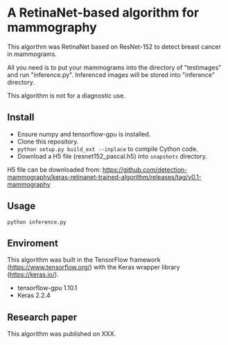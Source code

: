 # A RetinaNet-based algorithm for mammography
This algorthm was RetinaNet based on ResNet-152 to detect breast cancer in mammograms.

All you need is to put your mammograms into the directory of "testimages" and run "inference.py".
Inferenced images will be stored into "inference" directory.

This algorithm is not for a diagnostic use.

## Install

- Ensure numpy and tensorflow-gpu is installed.
- Clone this repository.
- `python setup.py build_ext --inplace` to compile Cython code.
- Download a H5 file (resnet152_pascal.h5) into `snapshots` directory.

H5 file can be downloaded from:
https://github.com/detection-mammography/keras-retinanet-trained-algorithm/releases/tag/v0.1-mammography


## Usage
`python inference.py`

## Enviroment
This algorithm was built in the TensorFlow framework (https://www.tensorflow.org/) with the Keras wrapper library (https://keras.io/).

- tensorflow-gpu 1.10.1
- Keras 2.2.4

## Research paper
This algorithm was published on XXX.
